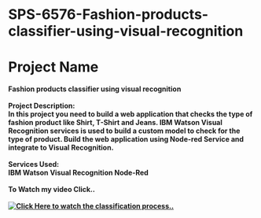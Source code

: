 # SPS-6576-Fashion-products-classifier-using-visual-recognition
# Project Name
<b> Fashion products classifier using visual recognition
<br>
<br>
<b>Project Description:</b>
<br>
In this project you need to build a web application that checks the type of fashion product like Shirt, T-Shirt and Jeans. IBM Watson Visual Recognition services is used to build a custom model to check for the type of product. Build the web application using Node-red Service and integrate to Visual Recognition.
<br>
<br>
<b>Services Used:</b>
<br>
IBM Watson Visual Recognition
Node-Red 
<br><br>
To Watch my video Click..
<br><br>
[![Click Here to watch the classification process..](https://i.ytimg.com/vi/txfjhGXn7Us/maxresdefault.jpg)](https://youtu.be/qRq3QOljVJM)
